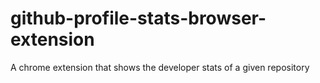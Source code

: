# github-profile-stats-browser-extension
A chrome extension that shows the developer stats of a given repository

